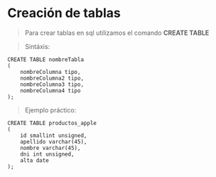 # Creación de tablas 

> Para crear tablas en sql 
> utilizamos el comando **CREATE TABLE**

> Sintáxis: 

    CREATE TABLE nombreTabla    
    (  
        nombreColumna tipo,  
        nombreColumna2 tipo,   
        nombreColumna3 tipo,  
        nombreColumna4 tipo  
    );


> Ejemplo práctico: 

    CREATE TABLE productos_apple  
    (  
        id smallint unsigned,  
        apellido varchar(45),  
        nombre varchar(45),  
        dni int unsigned,  
        alta date
    );


